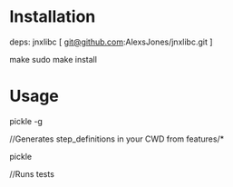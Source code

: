 Installation
===========

deps: jnxlibc [ git@github.com:AlexsJones/jnxlibc.git ]

make
sudo make install

Usage
=====


pickle -g

//Generates step_definitions in your CWD from features/*

pickle

//Runs tests
